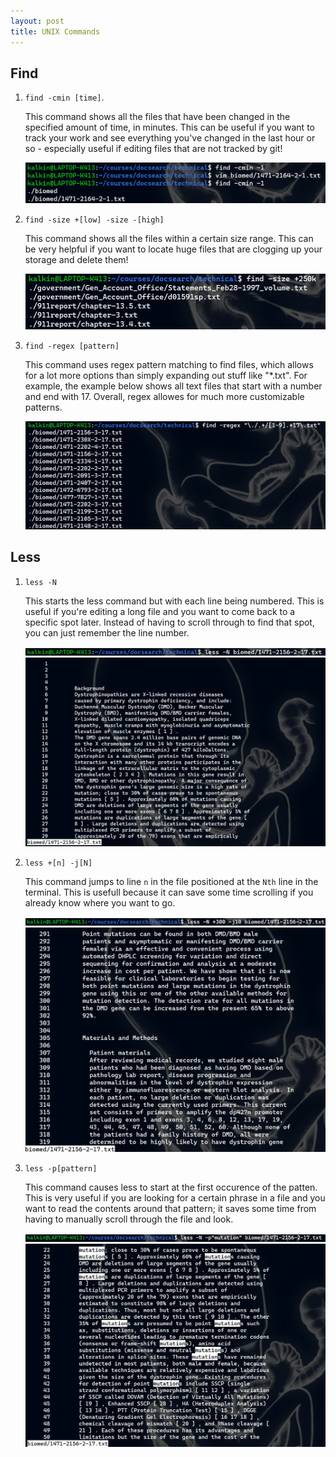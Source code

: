 ```yaml
---
layout: post
title: UNIX Commands
---
```


## Find
1. `find -cmin [time]`.
    
    This command shows all the files that have been changed in the specified amount of time, in minutes. This can be useful if you want to track your work and see everything you've changed in the last hour or so - especially useful if editing files that are not tracked by git!

    ![](images/lab-report-3/find1.png)

2. `find -size +[low] -size -[high]`

    This command shows all the files within a certain size range. This can be very helpful if you want to locate huge files that are clogging up your storage and delete them!

    ![](images/lab-report-3/find2.png)

3. `find -regex [pattern]`

    This command uses regex pattern matching to find files, which allows for a lot more options than simply expanding out stuff like "*.txt". For example, the example below shows all text files that start with a number and end with 17. Overall, regex allowes for much more customizable patterns.

    ![](images/lab-report-3/find3.png)

## Less
1. `less -N`

    This starts the less command but with each line being numbered. This is useful if you're editing a long file and you want to come back to a specific spot later. Instead of having to scroll through to find that spot, you can just remember the line number.

    ![](images/lab-report-3/less1.png)
    ![](images/lab-report-3/less2.png)

2. `less +[n] -j[N]`

    This command jumps to line `n` in the file positioned at the `Nth` line in the terminal. This is usefull because it can save some time scrolling if you already know where you want to go.

    ![](images/lab-report-3/less3.png)
    ![](images/lab-report-3/less4.png)

3. `less -p[pattern]`

    This command causes less to start at the first occurence of the patten. This is very useful if you are looking for a certain phrase in a file and you want to read the contents around that pattern; it saves some time from having to manually scroll through the file and look.

    ![](images/lab-report-3/less6.png)
    ![](images/lab-report-3/less5.png)